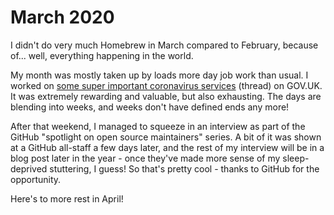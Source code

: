 # March 2020

I didn't do very much Homebrew in March compared to February, because
of... well, everything happening in the world.

My month was mostly taken up by loads more day job work than usual.  I
worked on [some super important coronavirus
services](https://twitter.com/RichardTowers/status/1243904365506760709?s=20)
(thread) on GOV.UK. It was extremely rewarding and valuable, but also
exhausting. The days are blending into weeks, and weeks don't have
defined ends any more!

After that weekend, I managed to squeeze in an interview as part of
the GitHub "spotlight on open source maintainers" series. A bit of it
was shown at a GitHub all-staff a few days later, and the rest of my
interview will be in a blog post later in the year - once they've made
more sense of my sleep-deprived stuttering, I guess! So that's pretty
cool - thanks to GitHub for the opportunity.

Here's to more rest in April!

